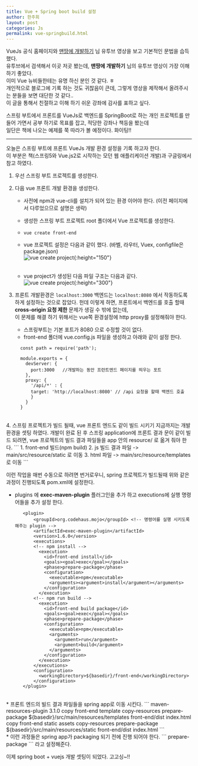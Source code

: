 ```yaml
---
title: Vue + Spring boot build 설정
author: 한주희
layout: post
categories: Js
permalink: vue-springbuild.html
---
```


VueJs 공식 홈페이지와 [맨땅에 개발하기](https://www.youtube.com/watch?v=G6rhxMuqnhU) 님 유투브 영상을 보고 기본적인 문법을 습득 했다.  
유투브에서 검색해서 이곳 저곳 봤는데, **맨땅에 개발하기** 님의 유투브 영상이 가장 이해하기 좋았다.  
이미 Vue 뉴비들한테는 유명 하신 분인 것 같다. ㅎ  
개인적으로 블로그에 기록 하는 것도 귀찮음이 큰데, 그렇게 영상을 제작해서 올려주시는 분들을 보면 대단한 것 같다..  
이 글을 통해서 친절하고 이해 하기 쉬운 강좌에 감사를 표하고 싶다.   
  
스프링 부트에서 프론트를 VueJs로 백엔드를 SpringBoot로 하는 개인 프로젝트를 만들어 가면서 공부 하기로 목표를 잡고, 적당한 강좌나 책등을 봤는데  
일단은 책에 나오는 예제를 쭉 따라가 볼 예정이다.  화이팅!!  

--- 

오늘은 스프링 부트에 프론트 VueJs 개발 환경 설정을 기록 하고자 한다.  
이 부분은 책(스프링5와 Vue.js2로 시작하는 모던 웹 애플리케이션 개발)과 구글링에서 참고 하였다.


1. 우선 스프링 부트 프로젝트를 생성한다. 
   
2. 다음 vue 프론트 개발 환경을 생성한다.
   * 사전에 npm과 vue-cli를 설치가 되어 있는 환경 이어야 한다. (이전 페이지에서 다루었으므로 설명은 생략)  

   * 생성한 스프링 부트 프로젝트 root 폴더에서 Vue 프로젝트를 생성한다.  

   * ``` vue create front-end ```  

   * vue 프로젝트 설정은 다음과 같이 했다. (바벨, 라우터, Vuex, configfile은 package.json)  
    ![vue create project]({{site.baseurl}}/assets/img/js/vue-str.png){:height="150"}  
    <br/>  
   
   * vue project가 생성된 다음 파일 구조는 다음과 같다.  
   ![vue create project]({{site.baseurl}}/assets/img/js/springboot_vue.png){:height="300"}  
      
3. 프론트 개발환경은 ```localhost:3000```  백엔드는 ``` localhost:8080 ``` 에서 작동하도록 하게 설정하는 것으로 잡았다. 
   헌데 이렇게 하면, 프론트에서 백엔드를 호출 할때 **cross-origin 요청 제한** 문제가 생길 수 밖에 없는데,  
   이 문제를 해결 하기 위해서는 vue쪽 환경설정에 http proxy를 설정해줘야 한다.
   
   * 스프링부트는 기본 포트가 8080 으로 수정할 것이 없다.
   * front-end 폴더에 vue.config.js 파일을 생성하고 아래와 같이 설정 한다.  
    ```
      const path = require('path');
        
      module.exports = {
        devServer: {
          port:3000   //개발하는 동안 프런트엔드 페이지를 띄우는 포트
        },
        proxy: {
          '/api/*' : {
          target: 'http://localhost:8080' // /api 요청을 할때 백엔드 호출
          }
        }
      } 
   ```
<br>
4. 스프링 프로젝트가 빌드 될때, vue 프론트 엔드도 같이 빌드 시키기  
 지금까지는 개발 환경을 셋팅 하였다. 개발이 완료 된 후 스프링 application에 프론트 결과 문이 같이 빌드 되려면,  
 vue 프로젝트의 빌드 결과 파일들을 app 안의 resource/ 로 옮겨 줘야 한다.
   ```
        1. front-end 빌드(npm build)
        2. js 빌드 결과 파일 -> main/src/resource/static 로 이동
        3. html 파일 -> main/src/resource/templates 로 이동  
   ```
    
 이런 작업을 매번 수동으로 하려면 번거로우니, spring 프로젝트가 빌드될때 위와 같은 과정이 진행되도록 pom.xml에 설정한다.    
   * plugins 에 **exec-maven-plugin** 플러그인을 추가 하고 executions에 실행 명령어들을 추가 설정 한다.
     ```
        <plugin>
            <groupId>org.codehaus.mojo</groupId> <!-- 명령어를 실행 시키도록 해주는 plugin -->
            <artifactId>exec-maven-plugin</artifactId>
            <version>1.6.0</version>
            <executions>
            <!-- npm install -->
              <execution>
                <id>front-end install</id>
                <goals><goal>exec</goal></goals> 
                <phase>prepare-package</phase>
                <configuration>
                  <executable>npm</executable>
                  <arguments><argument>install</argument></arguments>
                </configuration>
              </execution>
            <!-- npm run build -->
              <execution>
                <id>front-end build package</id>
                <goals><goal>exec</goal></goals>
                <phase>prepare-package</phase>
                <configuration>
                  <executable>npm</executable>
                  <arguments>
                    <argument>run</argument>
                    <argument>build</argument>
                  </arguments>
                </configuration>
              </execution>
            </executions>
            <configuration>
              <workingDirectory>${basedir}/front-end</workingDirectory>
            </configuration>
        </plugin>
     ```  
<br/>
   * 프론트 엔드의 빌드 결과 파일들을 spring app로 이동 시킨다.  
   ```
      <plugin>
      <artifactId>maven-resources-plugin</artifactId>
      <version>3.1.0</version>
      <executions>
      <!-- disc 폴더 에서 html 파일을 /src/main/resources/templates 로 이동-->
        <execution>
          <id>copy front-end template</id>
          <goals><goal>copy-resources</goal></goals>
          <phase>prepare-package</phase>
          <configuration>
            <outputDirectory>${basedir}/src/main/resources/templates</outputDirectory>
            <resources>
              <resource>
                <directory>front-end/dist</directory>
                <includes><include>index.html</include></includes>
              </resource>
            </resources>
          </configuration>
        </execution>
      <!-- disc 폴더 에서 html 파일을 제외하고 /src/main/resources/static 폴더로 이동-->
        <execution>
          <id>copy front-end static assets</id>
          <goals><goal>copy-resources</goal></goals>
          <phase>prepare-package</phase>
          <configuration>
            <outputDirectory>${basedir}/src/main/resources/static</outputDirectory>
            <resources>
              <resource>
                <directory>front-end/dist</directory>
                <excludes><exclude>index.html</exclude></excludes>
              </resource>
            </resources>
          </configuration>
        </execution>
      </executions>
    </plugin>
   ```
   <br/>
  * 이런 과정들은 spring app가 packaging 되기 전에 진행 되어야 한다. ``` <phase>prepare-package</phase> ``` 라고 설정해준다.
 
 이제 spring boot + vuejs 개발 셋팅이 되었다. 고고싱~!!
   
   
   
